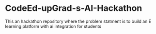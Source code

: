 # CodeEd-upGrad-s-AI-Hackathon
This an hackathon repository where the problem statment is to build an E learning platform with ai integration  for students
